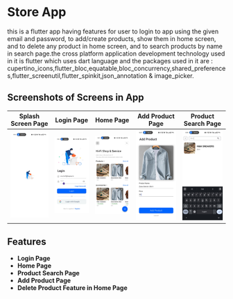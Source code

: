 # Store App

this is a flutter app having features for user to login to app using the given email and password, to add/create products, show them in home screen, and to delete any product in home screen, and to search products by name in search page.the cross platform application development technology used in it is flutter which uses dart language and the packages used in it are : cupertino_icons,flutter_bloc,equatable,bloc_concurrency,shared_preferences,flutter_screenutil,flutter_spinkit,json_annotation & image_picker.

## Screenshots of Screens in App

| Splash Screen Page | Login Page | Home Page | Add Product Page | Product Search Page |
| ---------------------------- | ---------------- | ---------------- | ------------------------- | ---------------- |
| ![Splash Screen Page](screenshots/Screenshot_2024-07-24-05-55-44-20_1455eac95abad796d396347e38aecd4c.jpg) | ![Login Page](screenshots/Screenshot_2024-07-24-05-56-15-75_1455eac95abad796d396347e38aecd4c.jpg) | ![Home Page](screenshots/Screenshot_2024-07-24-05-47-09-38_1455eac95abad796d396347e38aecd4c.jpg) | ![Add Product Page](screenshots/Screenshot_2024-07-24-05-47-37-70_1455eac95abad796d396347e38aecd4c.jpg) | ![Product Search Page](screenshots/Screenshot_2024-07-24-05-55-24-52_1455eac95abad796d396347e38aecd4c.jpg) |

## Features

- **Login Page**
- **Home Page**
- **Product Search Page**
- **Add Product Page**
- **Delete Product Feature in Home Page**
